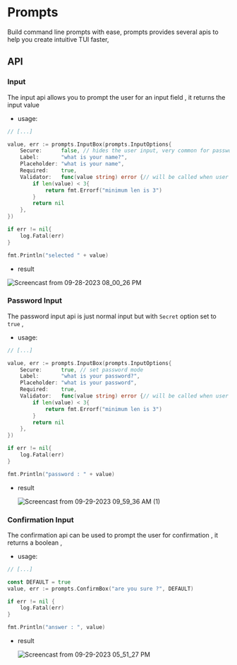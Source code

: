 # Prompts

Build command line prompts with ease, prompts provides several apis to help you create intuitive TUI faster,

## API

### Input

The input api allows you to prompt the user for an input field , it returns the input value

- usage:

```go
// [...]

value, err := prompts.InputBox(prompts.InputOptions{
	Secure:      false, // hides the user input, very common for passwords
	Label:       "what is your name?",
	Placeholder: "what is your name",
	Required:    true,
	Validator:   func(value string) error {// will be called when user submit, and returned error will be displayed to the user below the input
		if len(value) < 3{
			return fmt.Errorf("minimum len is 3")
		}
		return nil
	},
})

if err != nil{
	log.Fatal(err)
}

fmt.Println("selected " + value)
```

- result

![Screencast from 09-28-2023 08_00_26 PM](https://github.com/yassinebenaid/prompts/assets/101285507/5e4e8c68-5e6a-4cb1-8ca0-169203ca5f6c)

### Password Input

The password input api is just normal input but with `Secret` option set to `true` ,

- usage:

```go
// [...]

value, err := prompts.InputBox(prompts.InputOptions{
	Secure:      true, // set password mode
	Label:       "what is your password?",
	Placeholder: "what is your password",
	Required:    true,
	Validator:   func(value string) error {// will be called when user submit, and returned error will be displayed to the user below the input
		if len(value) < 3{
			return fmt.Errorf("minimum len is 3")
		}
		return nil
	},
})

if err != nil{
	log.Fatal(err)
}

fmt.Println("password : " + value)
```

- result
  
  ![Screencast from 09-29-2023 09_59_36 AM (1)](https://github.com/yassinebenaid/prompts/assets/101285507/c3c54db1-5964-41b6-90c6-9f5614f28448)


### Confirmation Input

The confirmation api can be used to prompt the user for confirmation , it returns a boolean ,

- usage:

```go
// [...]

const DEFAULT = true
value, err := prompts.ConfirmBox("are you sure ?", DEFAULT)

if err != nil {
	log.Fatal(err)
}

fmt.Println("answer : ", value)
```

- result
  
  ![Screencast from 09-29-2023 05_51_27 PM](https://github.com/yassinebenaid/prompts/assets/101285507/83536f0d-a551-4963-ae5e-66d9eff54d89)
